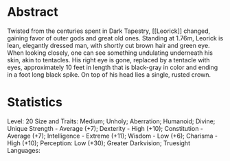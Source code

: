 # Abstract
Twisted from the centuries spent in Dark Tapestry, [[Leorick]] changed, gaining favor of outer gods and great old ones.
Standing at 1.76m, Leorick is lean, elegantly dressed man, with shortly cut brown hair and green eye. When looking closely, one can see something undulating underneath his skin, akin to tentacles.
His right eye is gone, replaced by a tentacle with eyes, approximately 10 feet in length that is black-gray in color and ending in a foot long black spike.
On top of his head lies a single, rusted crown.
# Statistics
Level: 20
Size and Traits: Medium; Unholy; Aberration; Humanoid; Divine; Unique
Strength - Average (+7); Dexterity - High (+10); Constitution - Average (+7); Intelligence - Extreme (+11); Wisdom - Low (+6); Charisma - High (+10);
Perception: Low (+30); Greater Darkvision; Truesight
Languages: 
